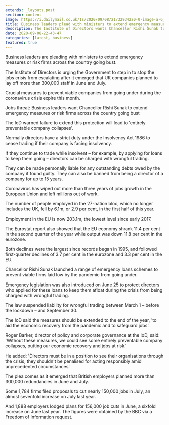 ```yaml
---
extends: _layouts.post
section: content
image: https://i.dailymail.co.uk/1s/2020/09/08/21/32934220-0-image-a-6_1599597705178.jpg 
title: Business leaders plead with ministers to extend emergency measures 
description: The Institute of Directors wants Chancellor Rishi Sunak to stop the jobs crisis from escalating after it emerged that UK companies planned to lay off more than 300,000 staff in June and July. 
date: 2020-09-08-22-43-47 
categories: [latest, business] 
featured: true 
--- 
```

Business leaders are pleading with ministers to extend emergency measures or risk firms across the country going bust.

The Institute of Directors is urging the Government to step in to stop the jobs crisis from escalating after it emerged that UK companies planned to lay off more than 300,000 staff in June and July.

Crucial measures to prevent viable companies from going under during the coronavirus crisis expire this month.

Jobs threat: Business leaders want Chancellor Rishi Sunak to extend emergency measures or risk firms across the country going bust

The IoD warned failure to extend this protection will lead to 'entirely preventable company collapses'.

Normally directors have a strict duty under the Insolvency Act 1986 to cease trading if their company is facing insolvency. 

If they continue to trade while insolvent – for example, by applying for loans to keep them going – directors can be charged with wrongful trading.

They can be made personally liable for any outstanding debts owed by the company if found guilty. They can also be banned from being a director of a company for up to 15 years.

Coronavirus has wiped out more than three years of jobs growth in the European Union and left millions out of work.

The number of people employed in the 27-nation bloc, which no longer includes the UK, fell by 6.1m, or 2.9 per cent, in the first half of this year.

Employment in the EU is now 203.1m, the lowest level since early 2017. 

The Eurostat report also showed that the EU economy shrank 11.4 per cent in the second quarter of the year while output was down 11.8 per cent in the eurozone.

Both declines were the largest since records began in 1995, and followed first-quarter declines of 3.7 per cent in the eurozone and 3.3 per cent in the EU. 



Chancellor Rishi Sunak launched a range of emergency loans schemes to prevent viable firms laid low by the pandemic from going under. 

Emergency legislation was also introduced on June 25 to protect directors who applied for these loans to keep them afloat during the crisis from being charged with wrongful trading.

The law suspended liability for wrongful trading between March 1 – before the lockdown – and September 30.

The IoD said the measures should be extended to the end of the year, 'to aid the economic recovery from the pandemic and to safeguard jobs'.

Roger Barker, director of policy and corporate governance at the IoD, said: 'Without these measures, we could see some entirely preventable company collapses, putting our economic recovery and jobs at risk.'

He added: 'Directors must be in a position to see their organisations through the crisis, they shouldn't be penalised for acting responsibly amid unprecedented circumstances.'

The plea comes as it emerged that British employers planned more than 300,000 redundancies in June and July.

Some 1,784 firms filed proposals to cut nearly 150,000 jobs in July, an almost sevenfold increase on July last year. 

And 1,888 employers lodged plans for 156,000 job cuts in June, a sixfold increase on June last year. The figures were obtained by the BBC via a Freedom of Information request.

